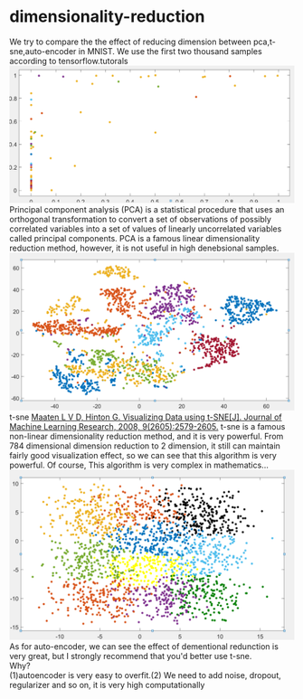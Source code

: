 # dimensionality-reduction
We try to compare the the effect of reducing dimension between pca,t-sne,auto-encoder in MNIST. We use the first two thousand samples according to tensorflow.tutorals <br>
![image](https://github.com/learnerRen/dimensionality-reduction/blob/master/pca.png)<br>
Principal component analysis (PCA) is a statistical procedure that uses an orthogonal transformation to convert a set of observations of possibly correlated variables into a set of values of linearly uncorrelated variables called principal components. PCA is a famous linear dimensionality reduction method, however, it is not useful in high denebsional samples. 
![image](https://github.com/learnerRen/dimensionality-reduction/blob/master/tsne.png)<br>
t-sne
[Maaten L V D, Hinton G. Visualizing Data using t-SNE[J]. Journal of Machine Learning Research, 2008, 9(2605):2579-2605.](https://www.seas.harvard.edu/courses/cs281/papers/tsne.pdf)
t-sne is a famous non-linear dimensionality reduction method, and it is very powerful. From 784 dimensional dimension reduction to 2 dimension, it still can maintain fairly good visualization effect, so we can see that this algorithm is very powerful. Of course, This algorithm is very complex in mathematics...
![image](https://github.com/learnerRen/dimensionality-reduction/blob/master/autoencoder.png)<br>
As for auto-encoder, we can see the effect of dementional redunction is very great, but I strongly recommend that you'd better use t-sne.<br>
Why?<br>
(1)autoencoder is very easy to overfit.(2) We need to add noise, dropout, regularizer and so on, it is very high computationally
